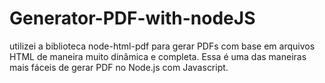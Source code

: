 # Generator-PDF-with-nodeJS
utilizei a biblioteca node-html-pdf para gerar PDFs com base em arquivos HTML de maneira muito dinâmica e completa. Essa é uma das maneiras mais fáceis de gerar PDF no Node.js com Javascript.
